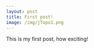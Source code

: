 ```yaml
---
layout: post
title: First post!
image: /img/jTopo1.png
---
```


This is my first post, how exciting!
